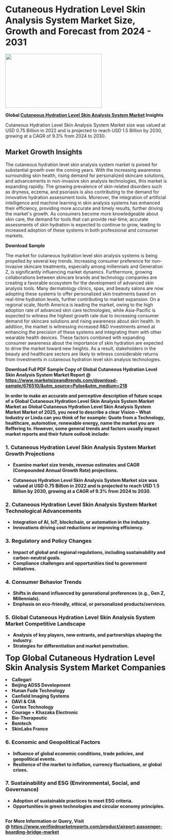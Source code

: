 <H1>Cutaneous Hydration Level Skin Analysis System Market Size, Growth and Forecast from 2024 - 2031</H1><img class="aligncenter size-medium wp-image-584254" src="https://thirdeyenews.in/wp-content/uploads/2024/09/Global-Market-Research-300x168.jpeg" alt="" width="300" height="168" /><p><strong>Global&nbsp;<a href="https://www.marketsizeandtrends.com/download-sample/676510/&amp;utm_source=Pulse&amp;utm_medium=218">Cutaneous Hydration Level Skin Analysis System Market</a> Insights</strong></p><p>Cutaneous Hydration Level Skin Analysis System Market size was valued at USD 0.75 Billion in 2022 and is projected to reach USD 1.5 Billion by 2030, growing at a CAGR of 9.3% from 2024 to 2030.</p><p><h2>Market Growth Insights</h2> <p>The cutaneous hydration level skin analysis system market is poised for substantial growth over the coming years. With the increasing awareness surrounding skin health, rising demand for personalized skincare solutions, and advancements in non-invasive skin analysis technologies, this market is expanding rapidly. The growing prevalence of skin-related disorders such as dryness, eczema, and psoriasis is also contributing to the demand for innovative hydration assessment tools. Moreover, the integration of artificial intelligence and machine learning in skin analysis systems has enhanced their efficiency, providing more accurate and timely results, further driving the market's growth. As consumers become more knowledgeable about skin care, the demand for tools that can provide real-time, accurate assessments of skin hydration is expected to continue to grow, leading to increased adoption of these systems in both professional and consumer markets.</p> <p><strong>Download Sample</strong></p> <p>The market for cutaneous hydration level skin analysis systems is being propelled by several key trends. Increasing consumer preference for non-invasive skincare treatments, especially among millennials and Generation Z, is significantly influencing market dynamics. Furthermore, growing collaborations between skincare brands and technology companies are creating a favorable ecosystem for the development of advanced skin analysis tools. Many dermatology clinics, spas, and beauty salons are now adopting these systems to offer personalized skin treatments based on real-time hydration levels, further contributing to market expansion. On a regional scale, North America is leading the market, owing to the high adoption rate of advanced skin care technologies, while Asia-Pacific is expected to witness the highest growth rate due to increasing consumer demand for skincare solutions and rising awareness about skin health. In addition, the market is witnessing increased R&D investments aimed at enhancing the precision of these systems and integrating them with other wearable health devices. These factors combined with expanding consumer awareness about the importance of skin hydration are expected to drive the market toward new heights. As a result, stakeholders in the beauty and healthcare sectors are likely to witness considerable returns from investments in cutaneous hydration level skin analysis technologies.</p> <p><strong></p><p><span class=""><strong>Download Full PDF Sample Copy of Global Cutaneous Hydration Level Skin Analysis System Market Report</strong> @ <a href="https://www.marketsizeandtrends.com/download-sample/676510/&amp;utm_source=Pulse&amp;utm_medium=218" target="_blank">https://www.marketsizeandtrends.com/download-sample/676510/&amp;utm_source=Pulse&amp;utm_medium=218</a></span></p><p>In order to make an accurate and perceptive description of future scope of a Global&nbsp;Cutaneous Hydration Level Skin Analysis System Market Market as Global&nbsp;Cutaneous Hydration Level Skin Analysis System Market Market of 2025, you need to describe a clear Vision &ndash; What Industry or Linda can you think of for example: Quote from a Technology, healthcare, automotive, renewable energy, name the market you are Reffering to. However, some general trends and factors usually impact market reports and their future outlook include:</p><h3>1.&nbsp;<strong>Cutaneous Hydration Level Skin Analysis System Market Growth Projections</strong></h3><ul><li>Examine market size trends, revenue estimates and CAGR (Compounded Annual Growth Rate) projections.</li><li><p>Cutaneous Hydration Level Skin Analysis System Market size was valued at USD 0.75 Billion in 2022 and is projected to reach USD 1.5 Billion by 2030, growing at a CAGR of 9.3% from 2024 to 2030.</p></li></ul><h3>2.&nbsp;<strong>Cutaneous Hydration Level Skin Analysis System Market Technological Advancements</strong></h3><ul><li>Integration of AI, IoT, blockchain, or automation in the industry.</li><li>Innovations driving cost reductions or improving efficiency.</li></ul><h3>3.&nbsp;<strong>Regulatory and Policy Changes</strong></h3><ul><li>Impact of global and regional regulations, including sustainability and carbon-neutral goals.</li><li>Compliance challenges and opportunities tied to government initiatives.</li></ul><h3>4.&nbsp;<strong>Consumer Behavior Trends</strong></h3><ul><li>Shifts in demand influenced by generational preferences (e.g., Gen Z, Millennials).</li><li>Emphasis on eco-friendly, ethical, or personalized products/services.</li></ul><h3>5.&nbsp;<strong>Global Cutaneous Hydration Level Skin Analysis System Market Competitive Landscape</strong></h3><ul><li>Analysis of key players, new entrants, and partnerships shaping the industry.</li><li>Strategies for differentiation and market penetration.</li></ul><p data-pm-slice="1 1 []"><span style="color: inherit; font-family: inherit; font-size: 25px;">Top Global Cutaneous Hydration Level Skin Analysis System Market Companies</span></p><div class="" data-test-id=""><p><li>Callegari</li><li> Beijing ADSS Development</li><li> Hunan Fude Technology</li><li> Canfield Imaging Systems</li><li> DAVI & CIA</li><li> Cortex Technology</li><li> Courage + Khazaka Electronic</li><li> Bio-Therapeutic</li><li> Bomtech</li><li> SkinLabs France</li></p></div><h3>6.&nbsp;<strong>Economic and Geopolitical Factors</strong></h3><ul><li>Influence of global economic conditions, trade policies, and geopolitical events.</li><li>Resilience of the market to inflation, currency fluctuations, or global crises.</li></ul><h3>7.&nbsp;<strong>Sustainability and ESG (Environmental, Social, and Governance)</strong></h3><ul><li>Adoption of sustainable practices to meet ESG criteria.</li><li>Opportunities in green technologies and circular economy principles.</li></ul><h2><strong style="font-size: 14px;">For More Information or Query, Visit @&nbsp;</strong><a style="background-color: #ffffff; font-size: 14px;" href="https://www.marketsizeandtrends.com/report/cutaneous-hydration-level-skin-analysis-system-market/" target="_blank">https://www.verifiedmarketreports.com/product/airport-passenger-boarding-bridge-market</a></h2>
